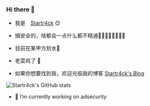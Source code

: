 ### Hi there 👋

* 我是　[Startr4ck](http://startr4ck.top) :blush:
* 搞安全的，啥都会一点什么都不精通🤔🤔🤔🤔🤔🤔🤔🤔
* 目前在某甲方划水🤪
* 老菜鸡了 :rooster:

  

* 如果你想要找到我，欢迎光临我的博客 [Startr4ck's Blog](https://startr4ck.top)


![Startr4ck's GitHub stats](https://github-readme-stats.vercel.app/api?username=Startr4ck)
- 🔭 I’m currently working on adsecurity
 

